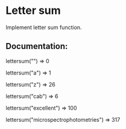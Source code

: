 # Letter sum
Implement letter sum function.

## Documentation: 
lettersum("") => 0

lettersum("a") => 1

lettersum("z") => 26

lettersum("cab") => 6

lettersum("excellent") => 100

lettersum("microspectrophotometries") => 317